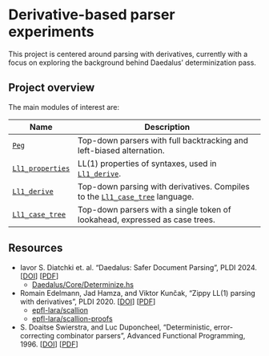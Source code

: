 # Derivative-based parser experiments

This project is centered around parsing with derivatives, currently with a focus
on exploring the background behind Daedalus’ determinization pass.

## Project overview

The main modules of interest are:

| Name | Description |
| ---- | ----------- |
| [`Peg`] | Top-down parsers with full backtracking and left-biased alternation. |
| [`Ll1_properties`] | LL(1) properties of syntaxes, used in [`Ll1_derive`]. |
| [`Ll1_derive`] | Top-down parsing with derivatives. Compiles to the [`Ll1_case_tree`] language. |
| [`Ll1_case_tree`] | Top-down parsers with a single token of lookahead, expressed as case trees. |

[`Peg`]: lib/syntax/ll.ml
[`Ll1_derive`]: lib/syntax/ll1_derive.ml
[`Ll1_properties`]: lib/syntax/ll1_properties.ml
[`Ll1_case_tree`]: lib/syntax/ll1_case_tree.ml

## Resources

- Iavor S. Diatchki et. al. “Daedalus: Safer Document Parsing”, PLDI 2024.
  [[DOI](https://doi.org/10.1145/3656410)]
  [[PDF](https://dl.acm.org/doi/pdf/10.1145/3656410)]
  - [Daedalus/Core/Determinize.hs](https://github.com/GaloisInc/daedalus/blob/347ab98b175201e5e41ee5a935fa2a6ed5d89cb2/daedalus-core/src/Daedalus/Core/Determinize.hs)
- Romain Edelmann, Jad Hamza, and Viktor Kunčak, “Zippy LL(1) parsing with derivatives”, PLDI 2020.
  [[DOI](https://doi.org/10.1145/3385412.3385992)]
  [[PDF](https://lara.epfl.ch/~kuncak/papers/EdelmannETAL20ZippyLLParsingDerivatives.pdf)]
  - [epfl-lara/scallion](https://github.com/epfl-lara/scallion)
  - [epfl-lara/scallion-proofs](https://github.com/epfl-lara/scallion-proofs)
- S. Doaitse Swierstra, and Luc Duponcheel, “Deterministic, error-correcting combinator parsers”, Advanced Functional Programming, 1996.
  [[DOI](https://doi.org/10.1007/3-540-61628-4_7)]
  [[PDF](https://www.cs.tufts.edu/~nr/cs257/archive/doaitse-swierstra/LL1.pdf)]
